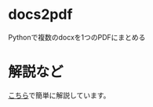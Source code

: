 # docs2pdf

Pythonで複数のdocxを1つのPDFにまとめる

# 解説など

[こちら](https://ysko909.github.io/posts/docx-convert-to-pdf-with-python/)で簡単に解説しています。
